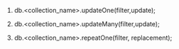 
<!-- Update Document(s) -->

1. db.<collection_name>.updateOne(filter,update);                       <!-- Updates a single document within the collection based on the filter  -->
    <!-- example:
    db.users.updateOne( { name:"ABC" }, {$set: {fName:"A"} } );
    update document with name "ABC", update/add field fName with value "A"
    %set is used to update specific fields of a document.If the field exists, it updates its value. 
    If the field doesn’t exist, it adds it to the document. -->

2. db.<collection_name>.updateMany(filter,update);                      <!-- Updates all documents that match the specified filter for a collection  -->


<!-- Replace Document(s) -->

3. db.<collection_name>.repeatOne(filter, replacement);                 <!-- Replace the whole document structure  -->